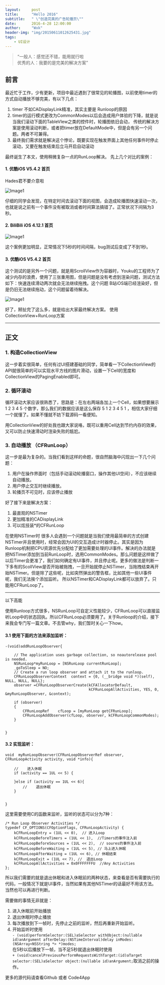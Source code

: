 ```yaml
---
layout:     post
title:      "Hello 2016"
subtitle:   " \"创造完美的广告轮播页\""
date:       2016-4-28 12:00:00
author:     "Wxk"
header-img: "img/20150611012625431.jpg"
tags:
    - UI设计
---
```


> “一般人：感觉还不错，能用就行啦    
> 优秀的人：我要的是完美的解决方案”


## 前言

最近忙于工作，少有更新，项目中最近遇到了很常见的轮播图，以前使用timer的方式自动播放不够完美，有以下几点：

1. timer 不如CADisplayLink精准，其实主要是 Runloop的原因
2. timer的运行模式更改为CommonModes以后会造成用户体验的下降，就是说当我们滚动下面的TableVIew之类的控件时，轮播图依旧会动， 传统的解决方案是使用滚动判断，或者把timer放在DefaultMode中，但是会有另一个问题。两者不可兼得。
3. 最终我们需求就是解决这个悖论，既要实现在触发界面上其他任何事件时停止滚动，又要在触发结束后立马开启自动滚动

最终诞生了本文，使用稍微复杂一点的RunLoop解决。 先上几个对比的案例：

#### 1. 优酷iOS V5.4.2 首页
Hades君不要介意啦

![Image1](http://imgchr.com/images/bug37a23f.gif)

仔细的同学会发现，在特定时间去滚动下面的视图，会造成轮播图快速滚动一次，也就是说之前有一个事件没有被取消或者时间算法搞错了。正常状况下间隔为3秒。

#### 2. BiliBili iOS 4.12.1 首页

![Image1](http://imgchr.com/images/bug32.gif)

这个案例更加明显，正常情况下5秒的时间间隔，bug测试后变成了不到1秒。

#### 3. 优酷iOS V5.4.2 首页

这个测试的是另外一个问题，就是用ScrollView作为容器时，Youku的工程师为了减少内存的浪费，使用了三张重用图，但是问题是没有考虑到渲染问题，测试方法如下：快速连续滑动两次就会无法继续拖拽。这个问题 B站iOS端已经渲染好，但是仍旧无法继续拖动，这个问题留着待解决。

![Image1](http://imgchr.com/images/bug33.gif)


好了，掰扯完了这么多，就是给出大家最终解决方案。 使用CollectionView+RunLoop方案

---

## 正文

### 1. 构造CollectionView 

这一步着实很简单，任何有过UI搭建基础的同学，简单看一下CollectionView的API就很简单的可以实现水平方线的图片滑动，设置一下Cell的宽度和CollectionView的PagingEnabled即可。

### 2. 循环滚动

循环滚动大家应该很熟悉了，思路是：在左右两端各加上一个Cell，如果想要展示 1 2 3 4 5 个数字，那么我们的数据应该是这么保存 5 1 2 3 4 5 1 ，相信大家仔细一个就懂了。如果不懂就不妨下载源码一看便知。

用CollectionView的好处我也跟大家说咯，既可以重用Cell达到节约内存的效果，又可以防止快速滑动时渲染失败的尴尬。

### 3. 自动播放 （CFRunLoop）

这一步是最为复杂的。当我们看到这样的命题，很自然脑海中闪现出一下几个问题：

1. 用户在操作界面时（包括手动滚动轮播窗口，操作其他UI空间），不应该继续自动播放。
2. 用户停止交互时继续播放。
3. 轮播页不可见时，应该停止播放 

好了接下来是解决方案：

1. 最直观的NSTimer
2. 更加精准的CADisplayLink
3. 可以炫技装*的CFRunLoop 

在使用NSTimer时 很多人会遇到一个问题就是当我们使用最简单的方式创建NSTimer并且使用时，经常会因为UI的交互造成计时器停止。其实是因为Runloop机制把CPU资源优先分配给了更加需要处理的UI事件。解决的办法就是 把NSTimer添加到当前RunLoop时，选用CommonModes。那么问题是这样做了以后Timer会更准了，我们如何确定有UI事件，并且停止呢。更多的做法是判断一下多有的ScollView是否开始被拖拽，一旦开始就停止NSTimer，当拖拽结束再开始NSTimer。但是除了这些呢，比如突然弹出的警告框，比如其他一些UI事件呢，我们无法挨个添加监听。 所以NSTimer和CADisplayLink都可以放弃了。只能用CFRunLoop了。


--- 
以下高能

使用Runloop方式很多，NSRunLoop可自定义性能较少，CFRunLoop可以直接监听Loop中的状态回执。所以CFRunLoop必须要用了。关于Runloop的介绍，接下来我会专门写一篇文章。不去管why，我们暂时关心一下how。

#### 3.1 使用下面的方法来添加监听：


	-(void)addRunLoopObserver{
	    
	    // The application uses garbage collection, so noautorelease pool is needed.
	    NSRunLoop*myRunLoop = [NSRunLoop currentRunLoop];
	    _goToSleep = NO;
	    // Create a run loop observer and attach it to the runloop.
	    CFRunLoopObserverContext  context = {0, (__bridge void *)(self), NULL, NULL, NULL};
	    observer =CFRunLoopObserverCreate(kCFAllocatorDefault,
	                                      kCFRunLoopAllActivities, YES, 0, &myRunLoopObserver, &context);
	    
	    if (observer)
	    {
	        CFRunLoopRef    cfLoop = [myRunLoop getCFRunLoop];
	        CFRunLoopAddObserver(cfLoop, observer, kCFRunLoopCommonModes);
	    }
	    
	    
	}

#### 3.2 实现监听：

	void  myRunLoopObserver(CFRunLoopObserverRef observer, CFRunLoopActivity activity, void *info){
	    
	    //    进入休眠
	    if (activity == 1UL << 5) {
	
	    }else if (activity == 1UL << 6){
	        //    退出休眠
	    }
	    
	    
	}

这里需要使用C的函数来监听，监听的状态可以分为7种：



	/* Run Loop Observer Activities */
	typedef CF_OPTIONS(CFOptionFlags, CFRunLoopActivity) {
	    kCFRunLoopEntry = (1UL << 0),  // 进入Loop
	    kCFRunLoopBeforeTimers = (1UL << 1),  //Timers的事件注入前
	    kCFRunLoopBeforeSources = (1UL << 2),  // soures的事件注入前
	    kCFRunLoopBeforeWaiting = (1UL << 5), // 马上进入休眠
	    kCFRunLoopAfterWaiting = (1UL << 6), // 休眠结束
	    kCFRunLoopExit = (1UL << 7), //  退出Loop
	    kCFRunLoopAllActivities = 0x0FFFFFFFU  //Any Activities
	};

所以我们需要的就是退出休眠和进入休眠前的两种状态，来查看是否有需要执行的代码，一般情况下就是UI事件，当然如果有其他NSTimer的话最好不用该方法。当然也可以再进行判断。


需要做的事情无非就是：

1. 进入休眠前开始播放
2. 退出休眠时停止播放
3. 每次播放到下一帧时，先停止之前的监听，然后再重新开始监听。
4. 开始监听时使用<br>`- (void)performSelector:(SEL)aSelector withObject:(nullable id)anArgument afterDelay:(NSTimeInterval)delay inModes:(NSArray<NSString *> *)modes;` <br>在5秒以后播放下一帧，当不足5秒就退出休眠时使用 <br>`+ (void)cancelPreviousPerformRequestsWithTarget:(id)aTarget selector:(SEL)aSelector object:(nullable id)anArgument;`取消之前的操作。


更多的源代码请查看Github 或者 Code4App

